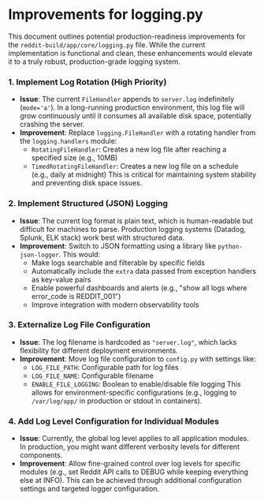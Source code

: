 # Improvements for logging.py

This document outlines potential production-readiness improvements for the `reddit-build/app/core/logging.py` file. While the current implementation is functional and clean, these enhancements would elevate it to a truly robust, production-grade logging system.

### 1. Implement Log Rotation (High Priority)

- **Issue**: The current `FileHandler` appends to `server.log` indefinitely (`mode='a'`). In a long-running production environment, this log file will grow continuously until it consumes all available disk space, potentially crashing the server.
- **Improvement**: Replace `logging.FileHandler` with a rotating handler from the `logging.handlers` module:
  - `RotatingFileHandler`: Creates a new log file after reaching a specified size (e.g., 10MB)
  - `TimedRotatingFileHandler`: Creates a new log file on a schedule (e.g., daily at midnight)
    This is critical for maintaining system stability and preventing disk space issues.

### 2. Implement Structured (JSON) Logging

- **Issue**: The current log format is plain text, which is human-readable but difficult for machines to parse. Production logging systems (Datadog, Splunk, ELK stack) work best with structured data.
- **Improvement**: Switch to JSON formatting using a library like `python-json-logger`. This would:
  - Make logs searchable and filterable by specific fields
  - Automatically include the `extra` data passed from exception handlers as key-value pairs
  - Enable powerful dashboards and alerts (e.g., "show all logs where error_code is REDDIT_001")
  - Improve integration with modern observability tools

### 3. Externalize Log File Configuration

- **Issue**: The log filename is hardcoded as `"server.log"`, which lacks flexibility for different deployment environments.
- **Improvement**: Move log file configuration to `config.py` with settings like:
  - `LOG_FILE_PATH`: Configurable path for log files
  - `LOG_FILE_NAME`: Configurable filename
  - `ENABLE_FILE_LOGGING`: Boolean to enable/disable file logging
    This allows for environment-specific configurations (e.g., logging to `/var/log/app/` in production or stdout in containers).

### 4. Add Log Level Configuration for Individual Modules

- **Issue**: Currently, the global log level applies to all application modules. In production, you might want different verbosity levels for different components.
- **Improvement**: Allow fine-grained control over log levels for specific modules (e.g., set Reddit API calls to DEBUG while keeping everything else at INFO). This can be achieved through additional configuration settings and targeted logger configuration.
